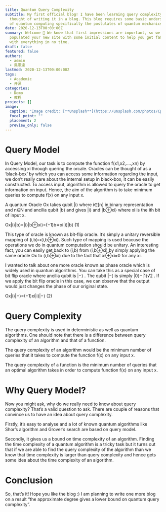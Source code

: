```yaml
---
title: Quantum Query Complexity
subtitle: My first official blog! I have been learning query complexity and
  thought of writing it in a blog. This blog requires some basic understanding
  of quantum computing specifically the postulates of quantum mechanics.
date: 2020-12-13T00:00:00Z
summary: Welcome 👋 We know that first impressions are important, so we've
  populated your new site with some initial content to help you get familiar
  with everything in no time.
draft: false
featured: false
authors:
  - admin
  - 吳恩達
lastmod: 2020-12-13T00:00:00Z
tags:
  - Academic
  - 开源
categories:
  - Demo
  - 教程
projects: []
image:
  caption: "Image credit: [**Unsplash**](https://unsplash.com/photos/CpkOjOcXdUY)"
  focal_point: ""
  placement: 2
  preview_only: false
---
```

<!--StartFragment-->

# Query Model[](https://aman-agrawal01.github.io/posts/2021/11/query_complexity/#query-model "Permalink")

In Query Model, our task is to compute the function f(x1,x2,….,xn) by accessing xi through quering the orcale. Oracles can be thought of as a ‘black-box’ by which you can access some information regarding the input, we don’t really care about the internal setup in black-box, it can be easily constructed. To access input, algorithm is allowed to query the oracle to get information on input. Hence, the aim of the algorithm is to take minimum queries to compute f(x) on any input x.

A quantum Oracle Ox takes qubit |i⟩ where i∈\[n] in binary representation and n∈N and ancilia qubit |b⟩ and gives |i⟩ and |b⊕xi⟩ where xi is the ith bit of input x.

Ox|i⟩|b⟩=|i⟩|b⊕xi⟩=(−1)b∗xi|i⟩|b⟩ (1)

This type of oracle is known as bit-flip oracle. It’s simply a unitary reversible mapping of (i,b)↦(i,b⊕xi). Such type of mapping is used beacuse the operations we do in quantum computation should be unitary. An interesting fact, you can easily get back to (i,b) from (i,b⊕xi) by simply applying the same oracle Ox to (i,b⊕xi) due to the fact that xi⊕xi=0 for any xi.

I wanted to talk about one more oracle known as phase oracle which is widely used in quantum algorithms. You can take this as a special case of bit flip oracle where ancilia qubit is |−⟩ . The qubit |−⟩ is simply |0⟩−|1⟩√2 . If we apply the bit flip oracle in this case, we can observe that the output would just changes the phase of our original state.

Ox|i⟩|−⟩=(−1)xi|i⟩|−⟩ (2)

# Query Complexity[](https://aman-agrawal01.github.io/posts/2021/11/query_complexity/#query-complexity "Permalink")

The query complexity is used in deterministic as well as quantum algorithms. One should note that there is a difference between query complexity of an algorithm and that of a function.

The query complexity of an algorithm would be the minimum number of queries that it takes to compute the function f(x) on any input x.

The query complexity of a function is the minimum number of queries that an optimal algorithm takes in order to compute function f(x) on any input x.

# Why Query Model?[](https://aman-agrawal01.github.io/posts/2021/11/query_complexity/#why-query-model "Permalink")

Now you might ask, why do we really need to know about query complexity? That’s a valid question to ask. There are couple of reasons that convince us to have an idea about query complexity.

Firstly, it’s easy to analyse and a lot of known quantum algorithms like Shor’s algorithm and Grover’s search are based on query model.

Secondly, it gives us a bound on time complexity of an algorithm. Finding the time complexity of a quantum algorithm is a tricky task but it turns out that if we are able to find the query complexity of the algorithm than we know that time complexity is larger than query complexity and hence gets some idea about the time complexity of an algorithm.

# Conclusion[](https://aman-agrawal01.github.io/posts/2021/11/query_complexity/#conclusion "Permalink") 

So, that’s it! Hope you like the blog :) I am planning to write one more blog on a result “the approximate degree gives a lower bound on quantum query complexity”.

<!--EndFragment-->